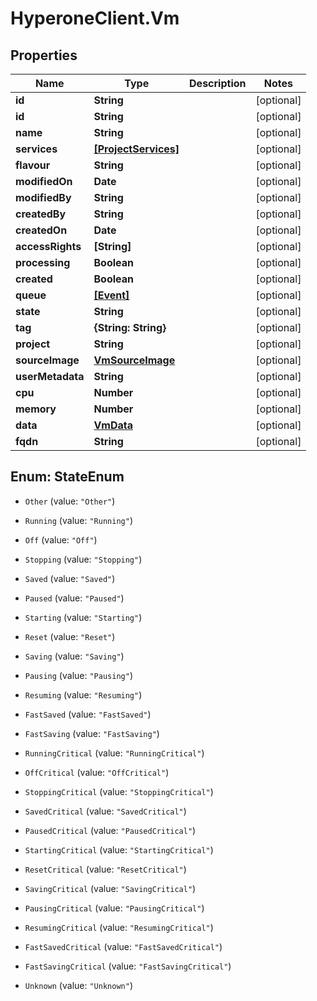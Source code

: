 # HyperoneClient.Vm

## Properties

Name | Type | Description | Notes
------------ | ------------- | ------------- | -------------
**id** | **String** |  | [optional] 
**id** | **String** |  | [optional] 
**name** | **String** |  | [optional] 
**services** | [**[ProjectServices]**](ProjectServices.md) |  | [optional] 
**flavour** | **String** |  | [optional] 
**modifiedOn** | **Date** |  | [optional] 
**modifiedBy** | **String** |  | [optional] 
**createdBy** | **String** |  | [optional] 
**createdOn** | **Date** |  | [optional] 
**accessRights** | **[String]** |  | [optional] 
**processing** | **Boolean** |  | [optional] 
**created** | **Boolean** |  | [optional] 
**queue** | [**[Event]**](Event.md) |  | [optional] 
**state** | **String** |  | [optional] 
**tag** | **{String: String}** |  | [optional] 
**project** | **String** |  | [optional] 
**sourceImage** | [**VmSourceImage**](VmSourceImage.md) |  | [optional] 
**userMetadata** | **String** |  | [optional] 
**cpu** | **Number** |  | [optional] 
**memory** | **Number** |  | [optional] 
**data** | [**VmData**](VmData.md) |  | [optional] 
**fqdn** | **String** |  | [optional] 



## Enum: StateEnum


* `Other` (value: `"Other"`)

* `Running` (value: `"Running"`)

* `Off` (value: `"Off"`)

* `Stopping` (value: `"Stopping"`)

* `Saved` (value: `"Saved"`)

* `Paused` (value: `"Paused"`)

* `Starting` (value: `"Starting"`)

* `Reset` (value: `"Reset"`)

* `Saving` (value: `"Saving"`)

* `Pausing` (value: `"Pausing"`)

* `Resuming` (value: `"Resuming"`)

* `FastSaved` (value: `"FastSaved"`)

* `FastSaving` (value: `"FastSaving"`)

* `RunningCritical` (value: `"RunningCritical"`)

* `OffCritical` (value: `"OffCritical"`)

* `StoppingCritical` (value: `"StoppingCritical"`)

* `SavedCritical` (value: `"SavedCritical"`)

* `PausedCritical` (value: `"PausedCritical"`)

* `StartingCritical` (value: `"StartingCritical"`)

* `ResetCritical` (value: `"ResetCritical"`)

* `SavingCritical` (value: `"SavingCritical"`)

* `PausingCritical` (value: `"PausingCritical"`)

* `ResumingCritical` (value: `"ResumingCritical"`)

* `FastSavedCritical` (value: `"FastSavedCritical"`)

* `FastSavingCritical` (value: `"FastSavingCritical"`)

* `Unknown` (value: `"Unknown"`)




